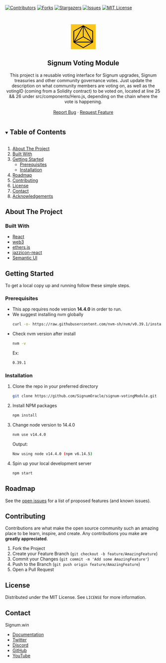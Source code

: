 <!--
*** Thanks for checking out the Best-README-Template. If you have a suggestion
*** that would make this better, please fork the repo and create a pull request
*** or simply open an issue with the tag "enhancement".
*** Thanks again! Now go create something AMAZING! :D
***
***
***
*** To avoid retyping too much info. Do a search and replace for the following:
*** github_username, repo_name, twitter_handle, email, project_title, project_description
-->

<!-- PROJECT SHIELDS -->
<!--
*** I'm using markdown "reference style" links for readability.
*** Reference links are enclosed in brackets [ ] instead of parentheses ( ).
*** See the bottom of this document for the declaration of the reference variables
*** for contributors-url, forks-url, etc. This is an optional, concise syntax you may use.
*** https://www.markdownguide.org/basic-syntax/#reference-style-links
-->

[![Contributors][contributors-shield]][contributors-url]
[![Forks][forks-shield]][forks-url]
[![Stargazers][stars-shield]][stars-url]
[![Issues][issues-shield]][issues-url]
[![MIT License][license-shield]][license-url]

<!-- PROJECT LOGO -->
<br />
<p align="center">
  <a href="https://github.com/SignumOracle/signum-votingModule">
    <img src="/public/favicon.jpg" alt="Logo" width="80" height="80">
  </a>

  <h2 align="center">Signum Voting Module</h2>

  <p align="center">
    This project is a reusable voting interface for Signum upgrades, Signum treasuries and other community governance votes. Just update the description on what community members are voting on, as well as the votingID (coming from a Solidity contract) to be voted on, located at line 25 && 26 under src/components/Hero.js, depending on the chain where the vote is happening.
    <br />
    <br />
    <a href="https://github.com/SignumOracle/signum-votingModule/issues">Report Bug</a>
    ·
    <a href="https://github.com/SignumOracle/signum-votingModule/issues">Request Feature</a>
  </p>
</p>

<!-- TABLE OF CONTENTS -->
<details open="open">
  <summary><h2 style="display: inline-block">Table of Contents</h2></summary>
  <ol>
    <li><a href="#about-the-project">About The Project</a></li>
    <li><a href="#built-with">Built With</a></li>
    <li>
      <a href="#getting-started">Getting Started</a>
      <ul>
        <li><a href="#prerequisites">Prerequisites</a></li>
        <li><a href="#installation">Installation</a></li>
      </ul>
    </li>
    <li><a href="#roadmap">Roadmap</a></li>
    <li><a href="#contributing">Contributing</a></li>
    <li><a href="#license">License</a></li>
    <li><a href="#contact">Contact</a></li>
    <li><a href="#acknowledgements">Acknowledgements</a></li>
  </ol>
</details>

## About The Project

### Built With

- [React](https://reactjs.org/)
- [web3](https://web3js.readthedocs.io/en/v1.7.3/)
- [ethers.js](https://docs.ethers.io/v5/)
- [jazzicon-react](https://www.npmjs.com/package/@ukstv/jazzicon-react)
- [Semantic UI](https://semantic-ui.com/)

<!-- GETTING STARTED -->

## Getting Started

To get a local copy up and running follow these simple steps.

### Prerequisites

- This app requires node version **14.4.0** in order to run.
- We suggest installing nvm globally
  ```sh
  curl -o- https://raw.githubusercontent.com/nvm-sh/nvm/v0.39.1/install.sh | bash
  ```
- Check nvm version after install
  ```sh
  nvm -v
  ```
  Ex:
  ```sh
  0.39.1
  ```

### Installation

1. Clone the repo in your preferred directory
   ```sh
   git clone https://github.com/SignumOracle/signum-votingModule.git
   ```
2. Install NPM packages
   ```sh
   npm install
   ```
3. Change node version to 14.4.0
   ```sh
   nvm use v14.4.0
   ```
   Output:
   ```sh
   Now using node v14.4.0 (npm v6.14.5)
   ```
4. Spin up your local development server
   ```sh
   npm start
   ```

<!-- ROADMAP -->

## Roadmap

See the [open issues](https://github.com/SignumOracle/signum-votingModule/issues) for a list of proposed features (and known issues).

<!-- CONTRIBUTING -->

## Contributing

Contributions are what make the open source community such an amazing place to be learn, inspire, and create. Any contributions you make are **greatly appreciated**.

1. Fork the Project
2. Create your Feature Branch (`git checkout -b feature/AmazingFeature`)
3. Commit your Changes (`git commit -m 'Add some AmazingFeature'`)
4. Push to the Branch (`git push origin feature/AmazingFeature`)
5. Open a Pull Request

<!-- LICENSE -->

## License

Distributed under the MIT License. See `LICENSE` for more information.

<!-- CONTACT -->

## Contact

Signum.win

- [Documentation](https://docs.signum.win/signum/)
- [Twitter]()
- [Discord]()
- [GitHub](https://github.com/signum-win)
- [YouTube]()

<!-- MARKDOWN LINKS & IMAGES -->
<!-- https://www.markdownguide.org/basic-syntax/#reference-style-links -->

[contributors-shield]: https://img.shields.io/github/contributors/SignumOracle/signum-votingModule.svg?style=for-the-badge
[contributors-url]: https://github.com/SignumOracle/signum-votingModule/graphs/contributors
[forks-shield]: https://img.shields.io/github/forks/SignumOracle/signum-votingModule.svg?style=for-the-badge
[forks-url]: https://github.com/SignumOracle/signum-votingModule/network/members
[stars-shield]: https://img.shields.io/github/stars/SignumOracle/signum-votingModule.svg?style=for-the-badge
[stars-url]: https://github.com/SignumOracle/signum-votingModule/stargazers
[issues-shield]: https://img.shields.io/github/issues/SignumOracle/signum-votingModule.svg?style=for-the-badge
[issues-url]: https://github.com/SignumOracle/signum-votingModule/issues
[license-shield]: https://img.shields.io/github/license/SignumOracle/signum-votingModule.svg?style=for-the-badge
[license-url]: https://github.com/SignumOracle/signum-votingModule/blob/main/LICENSE
[screenshot]: https://user-images.githubusercontent.com/21370350/165222959-8581c860-1bf0-425e-aa05-500c530a2567.png
